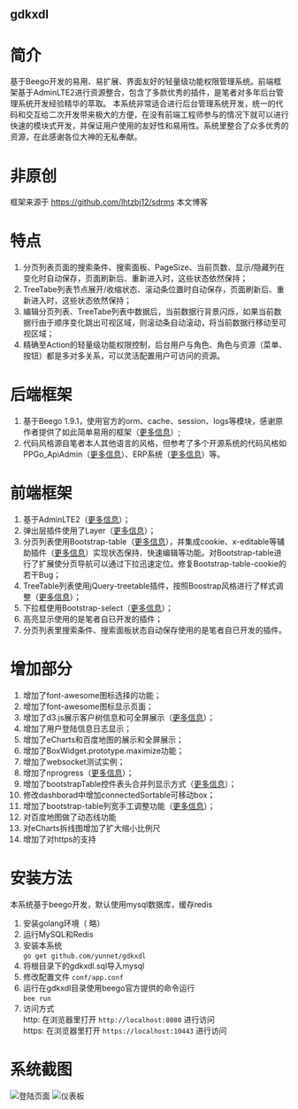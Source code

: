 ## gdkxdl

# 简介
基于Beego开发的易用、易扩展、界面友好的轻量级功能权限管理系统。前端框架基于AdminLTE2进行资源整合，包含了多款优秀的插件，是笔者对多年后台管理系统开发经验精华的萃取。
本系统非常适合进行后台管理系统开发，统一的代码和交互给二次开发带来极大的方便，在没有前端工程师参与的情况下就可以进行快速的模块式开发，并保证用户使用的友好性和易用性。系统里整合了众多优秀的资源，在此感谢各位大神的无私奉献。
# 非原创
  框架来源于 https://github.com/lhtzbj12/sdrms
本文博客
# 特点
1. 分页列表页面的搜索条件、搜索面板、PageSize、当前页数、显示/隐藏列在变化时自动保存，页面刷新后、重新进入时，这些状态依然保持；
2. TreeTabe列表节点展开/收缩状态、滚动条位置时自动保存，页面刷新后、重新进入时，这些状态依然保持；
3. 编辑分页列表、TreeTabe列表中数据后，当前数据行背景闪烁，如果当前数据行由于顺序变化跳出可视区域，则滚动条自动滚动，将当前数据行移动至可视区域；
4. 精确至Action的轻量级功能权限控制，后台用户与角色、角色与资源（菜单、按钮）都是多对多关系，可以灵活配置用户可访问的资源。
# 后端框架
1. 基于Beego 1.9.1，使用官方的orm、cache、session、logs等模块，感谢原作者提供了如此简单易用的框架（<a href="https://beego.me/">更多信息</a>）;
2. 代码风格源自笔者本人其他语言的风格，但参考了多个开源系统的代码风格如 PPGo_ApiAdmin（<a href="https://github.com/george518/PPGo_ApiAdmin">更多信息</a>）、ERP系统（<a href="https://github.com/hexiaoyun128/ERP">更多信息</a>）等。
# 前端框架
1. 基于AdminLTE2（<a href="https://adminlte.io/themes/AdminLTE/index2.html">更多信息</a>）；
2. 弹出层插件使用了Layer（<a href="http://layer.layui.com/">更多信息</a>）；
3. 分页列表使用Bootstrap-table（<a href="http://bootstrap-table.wenzhixin.net.cn/zh-cn/getting-started/">更多信息</a>），并集成cookie、x-editable等辅助插件（<a href="http://bootstrap-table.wenzhixin.net.cn/zh-cn/extensions/">更多信息</a>）实现状态保持、快速编辑等功能。对Bootstrap-table进行了扩展使分页导航可以通过下拉迅速定位。修复Bootstrap-table-cookie的若干Bug；
4. TreeTable列表使用jQuery-treetable插件，按照Boostrap风格进行了样式调整（<a href="http://ludo.cubicphuse.nl/jquery-treetable/">更多信息</a>）；
5. 下拉框使用Bootstrap-select（<a href="http://silviomoreto.github.io/bootstrap-select/">更多信息</a>）；
6. 高亮显示使用的是笔者自已开发的插件；
7. 分页列表里搜索条件、搜索面板状态自动保存使用的是笔者自已开发的插件。

# 增加部分
1. 增加了font-awesome图标选择的功能；
2. 增加了font-awesome图标显示页面；
3. 增加了d3.js展示客户树信息和可全屏展示（<a href="http://www.robschmuecker.com/d3-js-drag-and-drop-zoomable-tree/">更多信息</a>）；
4. 增加了用户登陆信息日志显示；
5. 增加了eCharts和百度地图的展示和全屏展示；
6. 增加了BoxWidget.prototype.maximize功能；
7. 增加了websocket测试实例；
8. 增加了nprogress（<a href="https://github.com/rstacruz/nprogress/">更多信息</a>）；
9. 增加了bootstrapTable控件表头合并列显示方式（<a href="https://github.com/wenzhixin/bootstrap-table/tree/master/src/extensions/sticky-header/">更多信息</a>）；
10. 修改dashborad中增加connectedSortable可移动box；
11. 增加了bootstrap-table列宽手工调整功能（<a href="https://github.com/wenzhixin/bootstrap-table/tree/master/src/extensions/resizable/">更多信息</a>）；
12. 对百度地图做了动态线功能
13. 对eCharts拆线图增加了扩大缩小比例尺
14. 增加了对https的支持

# 安装方法
本系统基于beego开发，默认使用mysql数据库，缓存redis
1. 安装golang环境（ 略）
2. 运行MySQL和Redis
3. 安装本系统
<br>`go get github.com/yunnet/gdkxdl`
4. 将根目录下的gdkxdl.sql导入mysql
5. 修改配置文件 `conf/app.conf`
6. 运行在gdkxdl目录使用beego官方提供的命令运行
<br>`bee run`
7. 访问方式
<br>http: 在浏览器里打开 `http://localhost:8080` 进行访问
<br>https: 在浏览器里打开 `https://localhost:10443` 进行访问

# 系统截图

![登陆页面](https://github.com/yunnet/gardens/blob/master/doc/image/login.png)
![仪表板](https://github.com/yunnet/gardens/blob/master/doc/image/dashboard.png)
